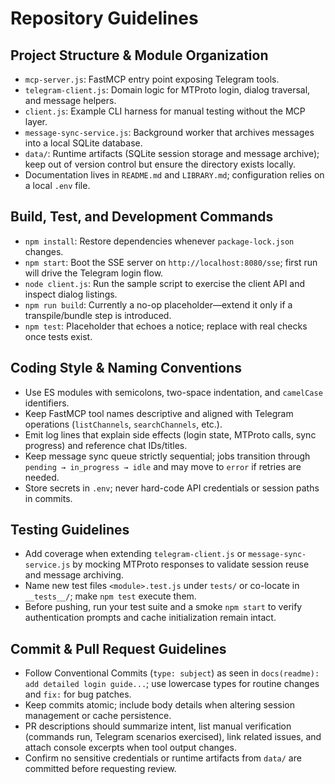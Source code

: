 # Repository Guidelines

## Project Structure & Module Organization
- `mcp-server.js`: FastMCP entry point exposing Telegram tools.
- `telegram-client.js`: Domain logic for MTProto login, dialog traversal, and message helpers.
- `client.js`: Example CLI harness for manual testing without the MCP layer.
- `message-sync-service.js`: Background worker that archives messages into a local SQLite database.
- `data/`: Runtime artifacts (SQLite session storage and message archive); keep out of version control but ensure the directory exists locally.
- Documentation lives in `README.md` and `LIBRARY.md`; configuration relies on a local `.env` file.

## Build, Test, and Development Commands
- `npm install`: Restore dependencies whenever `package-lock.json` changes.
- `npm start`: Boot the SSE server on `http://localhost:8080/sse`; first run will drive the Telegram login flow.
- `node client.js`: Run the sample script to exercise the client API and inspect dialog listings.
- `npm run build`: Currently a no-op placeholder—extend it only if a transpile/bundle step is introduced.
- `npm test`: Placeholder that echoes a notice; replace with real checks once tests exist.

## Coding Style & Naming Conventions
- Use ES modules with semicolons, two-space indentation, and `camelCase` identifiers.
- Keep FastMCP tool names descriptive and aligned with Telegram operations (`listChannels`, `searchChannels`, etc.).
- Emit log lines that explain side effects (login state, MTProto calls, sync progress) and reference chat IDs/titles.
- Keep message sync queue strictly sequential; jobs transition through `pending → in_progress → idle` and may move to `error` if retries are needed.
- Store secrets in `.env`; never hard-code API credentials or session paths in commits.

## Testing Guidelines
- Add coverage when extending `telegram-client.js` or `message-sync-service.js` by mocking MTProto responses to validate session reuse and message archiving.
- Name new test files `<module>.test.js` under `tests/` or co-locate in `__tests__/`; make `npm test` execute them.
- Before pushing, run your test suite and a smoke `npm start` to verify authentication prompts and cache initialization remain intact.

## Commit & Pull Request Guidelines
- Follow Conventional Commits (`type: subject`) as seen in `docs(readme): add detailed login guide...`; use lowercase types for routine changes and `fix:` for bug patches.
- Keep commits atomic; include body details when altering session management or cache persistence.
- PR descriptions should summarize intent, list manual verification (commands run, Telegram scenarios exercised), link related issues, and attach console excerpts when tool output changes.
- Confirm no sensitive credentials or runtime artifacts from `data/` are committed before requesting review.
